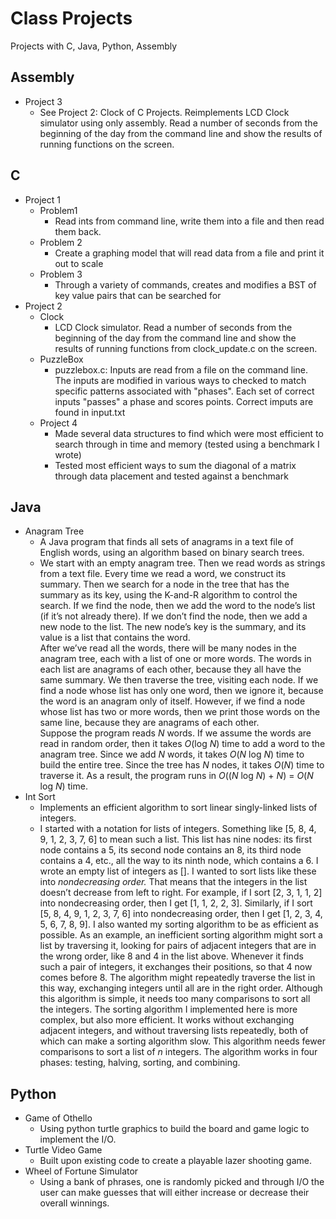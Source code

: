 # Class Projects
Projects with C, Java, Python, Assembly

## Assembly
- Project 3
	- See Project 2: Clock of C Projects. Reimplements LCD Clock simulator using only assembly. Read a number of seconds from the beginning of the day from the command line and show the results of running functions on the screen.

## C
- Project 1
	- Problem1
		- Read ints from command line, write them into a file and then read them back.
	- Problem 2
		- Create a graphing model that will read data from a file and print it out to scale
	- Problem 3
		- Through a variety of commands, creates and modifies a BST of key value pairs that can be searched for
- Project 2
	- Clock
		- LCD Clock simulator. Read a number of seconds from the beginning of the day from the command line and show the results of running functions from clock_update.c on the screen.
	- PuzzleBox
		- puzzlebox.c: Inputs are read from a file on the command line. The inputs are modified in various ways to checked to match specific patterns associated with "phases". Each set of correct inputs "passes" a phase and scores points. Correct imputs are found in input.txt
	- Project 4
		- Made several data structures to find which were most efficient to search through in time and memory (tested using a benchmark I wrote)
		- Tested most efficient ways to sum the diagonal of a matrix through data placement and tested against a benchmark

## Java
- Anagram Tree
	- A Java program that finds all sets of anagrams in a text file of English words, using an algorithm based on binary search trees.
	- We start with an empty anagram tree. Then we read words as strings from a text file. Every time we read a word, we construct its summary. Then we search for a node in the tree that has the summary as its key, using the K-and-R algorithm to control the search. If we find the node, then we add the word to the node’s list (if it’s not already there). If we don’t find the node, then we add a new node to the list. The new node’s key is the summary, and its value is a list that contains the word.  
After we’ve read all the words, there will be many nodes in the anagram tree, each with a list of one or more words. The words in each list are anagrams of each other, because they all have the same summary. We then traverse the tree, visiting each node. If we find a node whose list has only one word, then we ignore it, because the word is an anagram only of itself. However, if we find a node whose list has two or more words, then we print those words on the same line, because they are anagrams of each other.  
Suppose the program reads _N_ words. If we assume the words are read in random order, then it takes _O_(log _N_) time to add a word to the anagram tree. Since we add _N_ words, it takes _O_(_N_ log _N_) time to build the entire tree. Since the tree has _N_ nodes, it takes _O_(_N_) time to traverse it. As a result, the program runs in _O_((_N_ log _N_) + _N_) = _O_(_N_ log _N_) time.
- Int Sort
	- Implements an efficient algorithm to sort linear singly-linked lists of integers.
	- I started with a notation for lists of integers. Something like [5, 8, 4, 9, 1, 2, 3, 7, 6] to mean such a list. This list has nine nodes: its first node contains a 5, its second node contains an 8, its third node contains a 4, etc., all the way to its ninth node, which contains a 6. I wrote an empty list of integers as []. I wanted to sort lists like these into _nondecreasing order._ That means that the integers in the list doesn’t decrease from left to right. For example, if I sort [2, 3, 1, 1, 2] into nondecreasing order, then I get [1, 1, 2, 2, 3]. Similarly, if I sort [5, 8, 4, 9, 1, 2, 3, 7, 6] into nondecreasing order, then I get [1, 2, 3, 4, 5, 6, 7, 8, 9]. I also wanted my sorting algorithm to be as efficient as possible. As an example, an inefficient sorting algorithm might sort a list by traversing it, looking for pairs of adjacent integers that are in the wrong order, like 8 and 4 in the list above. Whenever it finds such a pair of integers, it exchanges their positions, so that 4 now comes before 8. The algorithm might repeatedly traverse the list in this way, exchanging integers until all are in the right order. Although this algorithm is simple, it needs too many comparisons to sort all the integers. The sorting algorithm I implemented here is more complex, but also more efficient. It works without exchanging adjacent integers, and without traversing lists repeatedly, both of which can make a sorting algorithm slow. This algorithm needs fewer comparisons to sort a list of _n_ integers. The algorithm works in four phases: testing, halving, sorting, and combining.

## Python
- Game of Othello
	- Using python turtle graphics to build the board and game logic to implement the I/O.
- Turtle Video Game
	- Built upon existing code to create a playable lazer shooting game.
- Wheel of Fortune Simulator
	- Using a bank of phrases, one is randomly picked and through I/O the user can make guesses that will either increase or decrease their overall winnings.
